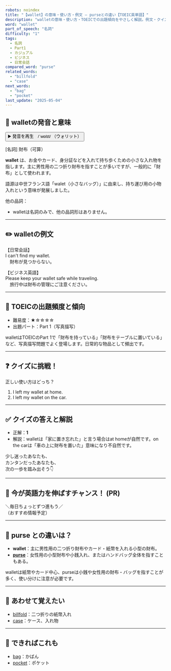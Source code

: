 ```yaml
---
robots: noindex
title: "【wallet】の意味・使い方・例文 ― purseとの違い【TOEIC英単語】"
description: "walletの意味・使い方・TOEICでの出題傾向をやさしく解説。例文・クイズ付きでpurseとの違いもわかりやすく学べます。"
word: "wallet"
part_of_speech: "名詞"
difficulty: "1"
tags:
  - 名詞
  - Part1
  - カジュアル
  - ビジネス
  - 日常会話
compared_word: "purse"
related_words:
  - "billfold"
  - "case"
next_words:
  - "bag"
  - "pocket"
last_update: "2025-05-04"
---
```


## 🔰 walletの発音と意味

<button class="play-audio" onclick="playTTS('wallet')">
  <span class="play-audio-main">
    ▶️ 発音を再生　/ˈwɒlɪt/
  </span>
  <span class="play-audio-sub">
    （ウォリット）
  </span>
</button>

[名詞] 財布（可算）

**wallet** は、お金やカード、身分証などを入れて持ち歩くための小さな入れ物を指します。主に男性用の二つ折り財布を指すことが多いですが、一般的に「財布」として使われます。

語源は中世フランス語「walet（小さなバッグ）」に由来し、持ち運び用の小物入れという意味が発展しました。

他の品詞：  
- walletは名詞のみで、他の品詞形はありません。

---

## ✏️ walletの例文

【日常会話】  
I can't find my wallet.  
　財布が見つからない。

【ビジネス英語】  
Please keep your wallet safe while traveling.  
　旅行中は財布の管理にご注意ください。

---

## 🎯 TOEICの出題頻度と傾向

- 難易度：★☆☆☆☆
- 出題パート：Part 1（写真描写）

walletはTOEICのPart 1で「財布を持っている」「財布をテーブルに置いている」など、写真描写問題でよく登場します。日常的な物品として頻出です。

---

## ❓ クイズに挑戦！

正しい使い方はどっち？

1. I left my wallet at home.  
2. I left my wallet on the car.

---

## ✅ クイズの答えと解説

- 正解：**1**
- 解説：walletは「家に置き忘れた」と言う場合はat homeが自然です。on the carは「車の上に財布を置いた」意味になり不自然です。

少し迷ったあなたも、  
カンタンだったあなたも、  
次の一歩を踏み出そう👇️

---

## 🚀 今が英語力を伸ばすチャンス！ (PR)

<div class="info-center">
＼毎日ちょっとずつ進もう／<br>  
（おすすめ情報予定）
</div>

---

## 🤔  purse との違いは？

- **wallet**：主に男性用の二つ折り財布やカード・紙幣を入れる小型の財布。
- **[purse](/word/purse)**：女性用の小型財布や小銭入れ、またはハンドバッグ全体を指すこともある。

walletは紙幣やカード中心、purseは小銭や女性用の財布・バッグを指すことが多く、使い分けに注意が必要です。

---

## 🧩 あわせて覚えたい

- [billfold](/word/billfold)：二つ折りの紙幣入れ
- [case](/word/case)：ケース、入れ物

---

## 📖 できればこれも

- [bag](/word/bag)：かばん
- [pocket](/word/pocket)：ポケット

<!-- cvid: aid20_bid11 -->
